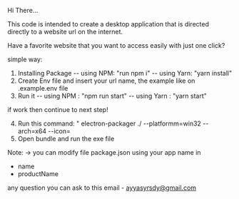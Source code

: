 Hi There...

This code is intended to create a desktop application that is directed directly to a website url on the internet.

Have a favorite website that you want to access easily with just one click?

simple way:

1. Installing Package
-- using NPM: "run npm i"
-- using Yarn: "yarn install"
2. Create Env file and insert your url name, the example like on .example.env file
3. Run it
-- using NPM : "npm run start"
-- using Yarn : "yarn start"

if work then continue to next step!

4. Run this command: " electron-packager ./ <your-app-name> --platformm=win32 --arch=x64 --icon=<your-icon-path>
5. Open bundle and run the exe file

Note:
-> you can modify file package.json using your app name in
- name
- productName

any question you can ask to this email - ayyasyrsdy@gmail.com
